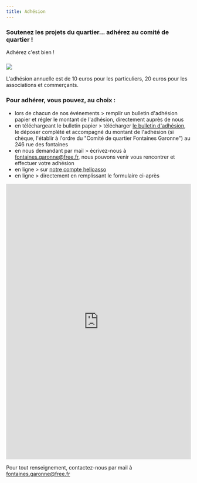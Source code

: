 ```yaml
---
title: Adhésion
---
```


### Soutenez les projets du quartier... adhérez au comité de quartier !

Adhérez c'est bien !

### ![](/uploads/adhesion.jpg)

L'adhésion annuelle est de 10 euros pour les particuliers, 20 euros pour les associations et commerçants.

### Pour adhérer, vous pouvez, au choix :

* lors de chacun de nos événements > remplir un bulletin d'adhésion papier et régler le montant de l'adhésion, directement auprès de nous
* en téléchargeant le bulletin papier > télécharger [le bulletin d'adhésion](http://fontaines-garonne.fr/wp-content/uploads/2023/05/Adhesion_comite.quartier_fontaines.garonne.pdf), le déposer complété et accompagné du montant de l'adhésion (si chèque, l'établir à l'ordre du "Comité de quartier Fontaines Garonne") au 246 rue des fontaines
* en nous demandant par mail > écrivez-nous à [fontaines.garonne@free.fr](mailto:fontaines.garonne@free.fr), nous pouvons venir vous rencontrer et effectuer votre adhésion
* en ligne > sur [notre compte helloasso](https://www.helloasso.com/associations/comite-de-quartier-fontaines-garonne/adhesions/adhesion-annuelle)
* en ligne > directement en remplissant le formulaire ci-après

<iframe id="haWidget" style="width: 100%; height: 750px; border: none;" src="https://www.helloasso.com/associations/comite-de-quartier-fontaines-garonne/adhesions/adhesion-au-comite-de-quartier-fontaines-garonne/widget" width="300" height="150" scrolling="auto"></iframe>

Pour tout renseignement, contactez-nous par mail à [fontaines.garonne@free.fr](mailto:fontaines.garonne@free.fr)
